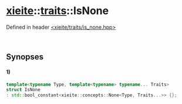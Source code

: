 # [xieite](../../xieite.md)\:\:[traits](../../traits.md)\:\:IsNone
Defined in header [<xieite/traits/is_none.hpp>](../../../include/xieite/traits/is_none.hpp)

&nbsp;

## Synopses
#### 1)
```cpp
template<typename Type, template<typename> typename... Traits>
struct IsNone
: std::bool_constant<xieite::concepts::None<Type, Traits...>> {};
```
